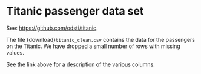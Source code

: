 # Titanic passenger data set

See: <https://github.com/odsti/titanic>.

The file {download}`titanic_clean.csv` contains the data for the passengers on
the Titanic.  We have dropped a small number of rows with missing values.

See the link above for a description of the various columns.
